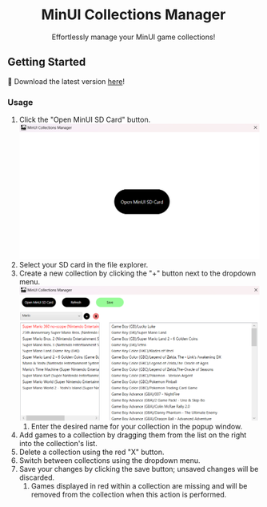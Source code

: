 <div align="center">
<h1 align="center">MinUI Collections Manager</h1>

<p align="center">
    Effortlessly manage your MinUI game collections!
</p>
</div>

## Getting Started

🚀 Download the latest version [here](https://github.com/Fabuloup/MinUI-Collections-Manager/releases/latest)!

### Usage

1. Click the "Open MinUI SD Card" button.
    ![Home Screen](images/mcm_home.png)
2. Select your SD card in the file explorer.
3. Create a new collection by clicking the "+" button next to the dropdown menu.
    ![Collections Screen](images/mcm_collections.png)
    1. Enter the desired name for your collection in the popup window.
4. Add games to a collection by dragging them from the list on the right into the collection's list.
5. Delete a collection using the red "X" button.
6. Switch between collections using the dropdown menu.
7. Save your changes by clicking the save button; unsaved changes will be discarded.
    1. Games displayed in red within a collection are missing and will be removed from the collection when this action is performed.